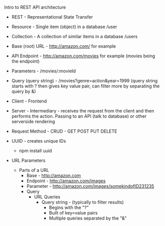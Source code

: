 Intro to REST API architecture

- REST - Representational State Transfer

- Resource - Single item (object) in a database
  /user

- Collection - A collection of similar items in a database
  /users

- Base (root) URL - http://amazon.com/ for example

- API Endpoint - http://amazon.com/movies for example (movies being the endpoint)

- Parameters - /movies/:movieId

- Query (query string) - /movies?genre=action&year=1999 (query string starts with ? then gives key value pair, can filter more by separating the query by &)

- Client - Frontend

- Server - Intermediary - receives the request from the client and then performs the action. Passing to an API (talk to database) or other serverside rendering

- Request Method - CRUD - GET POST PUT DELETE

- UUID - creates unique IDs

  - npm install uuid

- URL Parameters
  - Parts of a URL
    - Base - http://amazon.com
    - Endpoint - http://amazon.com/images
    - Parameter - http://amazon.com/images/somekindofID231235
    - Query
      - URL Queries
        - Query string - (typically to filter results)
          - Begins with the "?"
          - Built of key=value pairs
          - Multiple queries separated by the "&"

